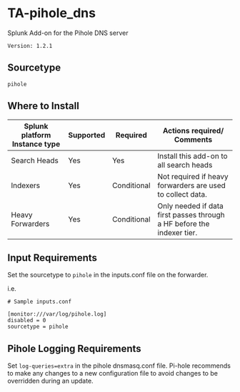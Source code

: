 # TA-pihole_dns
Splunk Add-on for the Pihole DNS server

```
Version: 1.2.1
```

## Sourcetype
```
pihole
```

## Where to Install
Splunk platform Instance type | Supported | Required | Actions required/ Comments
----------------------------- | --------- | -------- | --------------------------
Search Heads | Yes | Yes | Install this add-on to all search heads
Indexers | Yes | Conditional | Not required if heavy forwarders are used to collect data.
Heavy Forwarders | Yes | Conditional | Only needed if data first passes through a HF before the indexer tier.


## Input Requirements
Set the sourcetype to `pihole` in the inputs.conf file on the forwarder.

i.e.

```
# Sample inputs.conf

[monitor:///var/log/pihole.log]
disabled = 0
sourcetype = pihole
```

## Pihole Logging Requirements
Set `log-queries=extra` in the pihole dnsmasq.conf file. Pi-hole recommends to make any changes to a new configuration file to avoid changes to be overridden during an update.
